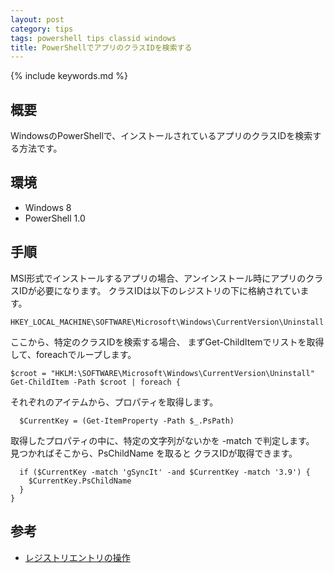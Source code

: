 ```yaml
---
layout: post
category: tips
tags: powershell tips classid windows
title: PowerShellでアプリのクラスIDを検索する
---
```

{% include keywords.md %}

## 概要

WindowsのPowerShellで、インストールされているアプリのクラスIDを検索する方法です。

## 環境

- Windows 8
- PowerShell 1.0

## 手順

MSI形式でインストールするアプリの場合、アンインストール時にアプリのクラスIDが必要になります。
クラスIDは以下のレジストリの下に格納されています。

    HKEY_LOCAL_MACHINE\SOFTWARE\Microsoft\Windows\CurrentVersion\Uninstall

ここから、特定のクラスIDを検索する場合、
まずGet-ChildItemでリストを取得して、foreachでループします。

    $croot = "HKLM:\SOFTWARE\Microsoft\Windows\CurrentVersion\Uninstall"
    Get-ChildItem -Path $croot | foreach {

それぞれのアイテムから、プロパティを取得します。

      $CurrentKey = (Get-ItemProperty -Path $_.PsPath)

取得したプロパティの中に、特定の文字列がないかを -match で判定します。
見つかればそこから、PsChildName を取ると
クラスIDが取得できます。

      if ($CurrentKey -match 'gSyncIt' -and $CurrentKey -match '3.9') {
        $CurrentKey.PsChildName
      }
    }

## 参考

* [レジストリエントリの操作](http://technet.microsoft.com/ja-jp/library/dd315394.aspx)
